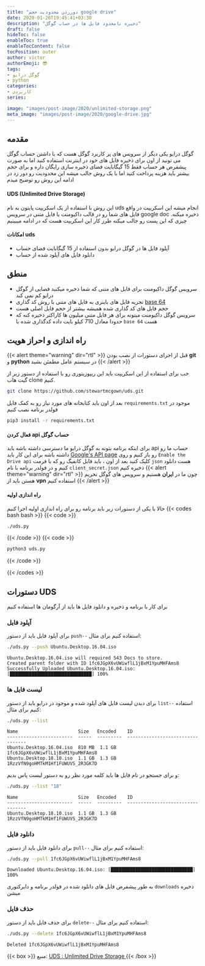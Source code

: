 ```yaml
---
title: "دورزدن محدودیت حجم google drive"
date: 2020-01-26T19:45:41+03:30
description: "ذخیره نامحدود فایل ها در حساب گوگل"
draft: false
hideToc: false
enableToc: true
enableTocContent: false
tocPosition: outer
author: victor
authorEmoji: 😎
tags: 
- گوگل درایو
- python
categories:
- کاربردی
series:

image: "images/post-image/2020/unlimited-storage.png"
meta_image: "images/post-image/2020/google-drive.jpg"
---
```

## مقدمه
گوگل درایو یکی دیگر از سرویس های پر کاربرد گوگل هست که با داشتن حساب گوگل می تونید از اون برای ذخیره فایل های خود در اینترنت استفاده کنید اما به صورت پیشفرض هر حساب فقط 15 گیگابایت فضای ذخیره سازی رایگان داره و برای حجم بیشتر باید هزینه پرداخت کنید اما با یک روش جالب میشه این محدودیت رو دور زد در ادامه این روش رو توضیح میدم
#### UDS (Unlimited Drive Storage)
این روش با استفاده از یک اسکریپت پایتون به نام uds انجام میشه این اسکریپت در واقع فایل های شما رو در قالب داکیومنت یا فایل متنی در سرویس google doc ذخیره میکنه. چیزی که این پست رو جالب میکنه طرز کار این اسکریپت هست که در ادامه میبینیم 
#### امکانات uds
* آپلود فایل ها در گوگل درایو بدون استفاده از 15‍ گیگابایت فضای حساب
* دانلود فایل های آپلود شده از حساب
## منطق 
* سرویس گوگل داکیومنت برای فایل های متنی که شما ذخیره میکنید فضایی از گوگل درایو کم نمی کند
* تجزیه فایل های باینری به فایل های متنی با روش کد گذاری [base 64](https://en.wikipedia.org/wiki/Base64)
* حجم فایل های کد گذاری شده همیشه بیشتر از حجم فایل اصلی هست
* سرویس گوگل داکیومنت میتونه برای هر فایل متنی میلیون ها کاراکتر ذخیره کنه که حدودا معادل 710 کیلو بایت داده کدگذاری شده با `base 64‍` هست
## راه اندازی و احراز هویت
{{< alert theme="warning" dir="rtl" >}}
قبل از اجرای دستورات از نصب بودن **git** و **python** در سیستم عامل مطمئن بشید
{{< /alert >}}

خب برای استفاده از این اسکریپت باید این ریپوزیتوری رو با استفاده از دستور زیر از گیت هاب clone کنیم.

```bash
git clone https://github.com/stewartmcgown/uds.git
```

بعد از اون باید کتابخانه های مورد نیاز رو به کمک فایل `requirements.txt` موجود در فولدر برنامه نصب کنیم

```bash
pip3 install -r requirements.txt
```
#### فعال کردن api حساب گوگل 
برای اینکه برنامه بتونه به گوگل درایو ما دسترسی داشته باشه باید api حساب ما رو داشته باشه برای این کار باید [ Google's API page](https://developers.google.com/drive/api/v3/quickstart/python) رو باز کنیم
و روی `Enable the Drive api` کلیک کنید
بعد از اون ، باید فایل کانفیگ رو که با فرمت `json` هست دانلود کنیم و در فولدر برنامه با نام `client_secret.json` ذخیره کنیم
{{< alert theme="warning" dir="rtl" >}}
چون ما در **ایران** هستیم و سرویس های گوگل تحریم هستن باید از **vpn‍** استفاده کنیم
{{< /alert >}}

#### راه اندازی اولیه
حالا با یکی از دستورات زیر باید برنامه رو برای راه اندازی اولیه اجرا کنیم
{{< codes bash bash >}}
  {{< code >}}
  ```bash
  ./uds.py 
  ```
  {{< /code >}}
  {{< code >}}

  ```bash
  python3 uds.py
  ```
  {{< /code >}}

{{< /codes >}}

## دستورات UDS
برای کار با برنامه و ذخیره و دانلود فایل ها باید از آرگومان ها استفاده کنیم 
### آپلود فایل 
برای آپلود فایل باید از دستور `push--` استفاده کنیم برای مثال:
```bash
./uds.py --push Ubuntu.Desktop.16.04.iso
```
```result
Ubuntu.Desktop.16.04.iso will required 543 Docs to store.
Created parent folder with ID 1fc6JGpX6vUWiwflL1jBxM1YpuMHFAms8
Successfully Uploaded Ubuntu.Desktop.16.04.iso: [██████████████████████████████] 100%
```
### لیست فایل ها
برای دیدن لیست فایل های آپلود شده و موجود در درایو باید از دستور `list--` استفاده کنیم برای مثال:
```bash
./uds.py --list
```
```result
Name                      Size   Encoded    ID
------------------------  -----  ---------  ---------------------------------  
Ubuntu.Desktop.16.04.iso  810 MB  1.1 GB    1fc6JGpX6vUWiwflL1jBxM1YpuMHFAms8
Ubuntu.Desktop.18.10.iso  1.1 GB  1.3 GB    1RzzVfN9goHMTkM1Hf1FUWUVS_2R3GK7D
```
و برای جستجو در نام فایل ها باید کلمه مورد نظر رو به دستور لیست پاس بدیم:
```bash
./uds.py --list "18"
```
```result
Name                      Size   Encoded    ID
------------------------  -----  ---------  ---------------------------------  
Ubuntu.Desktop.18.10.iso  1.1 GB  1.3 GB    1RzzVfN9goHMTkM1Hf1FUWUVS_2R3GK7D
```
### دانلود فایل
برای دانلود فایل باید از دستور `pull--` استفاده کنیم برای مثال:
```bash
./uds.py --pull 1fc6JGpX6vUWiwflL1jBxM1YpuMHFAms8
```
```result
Downloaded Ubuntu.Desktop.16.04.iso: [██████████████████████████████] 100%
```

به طور پیشفرض فایل های دانلود شده در فولدر برنامه و دایرکتوری `downloads` ذخیره میشن

### حذف فایل
برای حذف فایل باید از دستور `delete--` استفاده کنیم برای مثال:
```bash
./uds.py --delete 1fc6JGpX6vUWiwflL1jBxM1YpuMHFAms8
```
```result
Deleted 1fc6JGpX6vUWiwflL1jBxM1YpuMHFAms8
```

{{< box >}}
منبع:
<a href="https://github.com/stewartmcgown/uds">UDS : Unlimited Drive Storage </a>
{{< /box >}}

